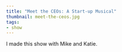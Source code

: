 ```yaml
---
title: "Meet the CEOs: A Start-up Musical"
thumbnail: meet-the-ceos.jpg
tags:
- show
---
```


I made this show with Mike and Katie.
